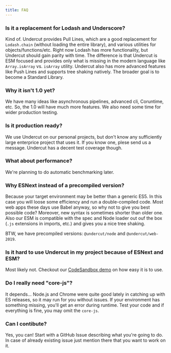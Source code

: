 ```yaml
---
title: FAQ
---
```


### Is it a replacement for Lodash and Underscore?

Kind of. Undercut provides Pull Lines, which are a good replacement for `Lodash.chain` (without loading the entire library), and various utilities for objects/functions/etc. Right now Lodash has more functionality, but Undercut should gain parity with time. The difference is that Undercut is ESM focused and provides only what is missing in the modern language like `Array.isArray` vs. `isArray` utility. Undercut also has more advanced features like Push Lines and supports tree shaking natively. The broader goal is to become a Standard Library.

### Why it isn't 1.0 yet?

We have many ideas like asynchronous pipelines, advanced cli, Coruntime, etc. So, the 1.0 will have much more features. We also need some time for wider production testing.

### Is it production ready?

We use Undercut on our personal projects, but don't know any sufficiently large enterprice project that uses it. If you know one, plese send us a message. Undercut has a decent test coverage though.

### What about performance?

We're planning to do automatic benchmarking later.

### Why ESNext instead of a precompiled version?

Because your target environment may be better than a generic ES5. In this case you will loose some efficiency and run a double-compiled code. Most web apps these days use Babel anyway, so why not to give you best possible code? Moreover, new syntax is sometimes shorter than older one. Also our ESM is compatible with the spec and Node loader out ouf the box (`.js` extensions in imports, etc.) and gives you a nice tree shaking.

BTW, we have precompiled versions: `@undercut/node` and `@undercut/web-2019`.

### Is it hard to use Undercut in my project because of ESNext and ESM?

Most likely not. Checkout our [CodeSandbox demo](https://codesandbox.io/s/undercut-demo-1up46?fontsize=14&hidenavigation=1&moduleview=1&theme=dark&previewwindow=console) on how easy it is to use.

### Do I really need "core-js"?

It depends... Node.js and Chrome were quite good lately in catching up with ES releases, so it may run for you without issues. If your environment has something missing, you'll get an error during runtime. Test your code and if everything is fine, you may omit the `core-js`.

### Can I contibute?

Yes, you can! Start with a GitHub Issue describing what you're going to do. In case of already existing issue just mention there that you want to work on it.
